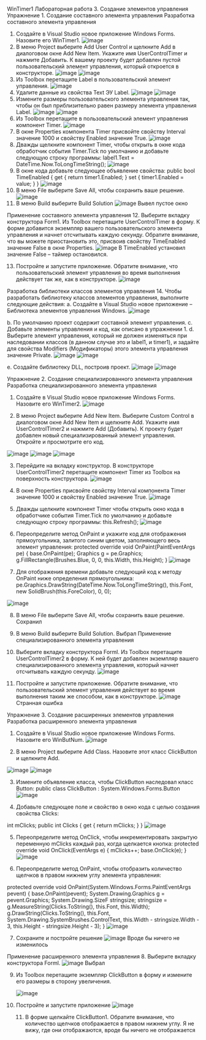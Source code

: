 WinTimer1
Лабораторная работа 3. Создание элементов управления
Упражнение 1. Создание составного элемента управления
Разработка составного элемента управления
1. Создайте в Visual Studio новое приложение Windows Forms. Назовите его WinTimer1.
![image](https://github.com/user-attachments/assets/519617cd-d10b-49b2-abe3-31c149bc1ead)
2. В меню Project выберите Add User Control и щелкните Add в
диалоговом окне Add New Item. Укажите имя UserControlTimer и
нажмите Добавить. К вашему проекту будет добавлен пустой
пользовательский элемент управления, который откроется в конструкторе.
![image](https://github.com/user-attachments/assets/8d891f92-231e-438b-b14d-d85f3d0e5df0)
![image](https://github.com/user-attachments/assets/02cfba40-85c6-4c79-a01e-5039e958caef)
3. Из Toolbox перетащите Label в пользовательский элемент
управления.
![image](https://github.com/user-attachments/assets/688c9bdf-3c3d-4972-89f0-c047f2d84b2f)
4. Удалите данные из свойства Text ЭУ Label.
 ![image](https://github.com/user-attachments/assets/d7fb9b22-a955-4c8c-a081-6873c9b21dd4)
![image](https://github.com/user-attachments/assets/226db67b-02d9-44c7-8ac6-1b174bc30d5b)
5. Измените размеры пользовательского элемента управления так,
чтобы он был приблизительно равен размеру элемента управления Label.
![image](https://github.com/user-attachments/assets/619cf26a-a195-492a-99d3-85957fe55235)
![image](https://github.com/user-attachments/assets/7ca05a9b-8f71-456d-925f-8ab1a554479e)
6. Из Toolbox перетащите в пользовательский элемент управления
компонент Timer.
![image](https://github.com/user-attachments/assets/9aab1410-bfe1-43d8-9375-477c56ea945f)
7. В окне Properties компонента Timer присвойте свойству Interval
значение 1000 и свойству Enabled значение True.
![image](https://github.com/user-attachments/assets/3d5633fb-585d-452f-9c23-3105c3da7eb0)
8. Дважды щелкните компонент Timer, чтобы открыть в окне кода
обработчик события Timer.Tick по умолчанию и добавьте следующую
строку программы:
label1.Text = DateTime.Now.ToLongTimeString();
![image](https://github.com/user-attachments/assets/ab9c72ca-1b7d-42df-85e0-98293edce1c0)
9. В окне кода добавьте следующее объявление свойства:
public bool TimeEnabled
{
get { return timer1.Enabled; }
set { timer1.Enabled = value; }
}
![image](https://github.com/user-attachments/assets/2725af23-d6bc-4c50-be39-8f81dffca364)
10. В меню File выберите Save All, чтобы сохранить ваше решение.
    ![image](https://github.com/user-attachments/assets/8e70f860-0675-4350-b43b-6b4a6623b758)
11. В меню Build выберите Build Solution
![image](https://github.com/user-attachments/assets/fefa691c-c85f-4638-9ffb-b3cacce2b6fc)
Вывел пустое окно

Применение составного элемента управления
12. Выберите вкладку конструктора Form1. Из Toolbox перетащите
UserControlTimer в форму. К форме добавится экземпляр вашего
пользовательского элемента управления и начнет отсчитывать каждую
секунду. Обратите внимание, что вы можете приостановить это, присвоив
свойству TimeEnabled значение False в окне Properties.
![image](https://github.com/user-attachments/assets/7732bb80-b65f-4868-a51d-704eaebf4454)
В TimeEnabled установил значение False – таймер остановился.

13. Постройте и запустите приложение. Обратите внимание, что
пользовательский элемент управления во время выполнения действует так
же, как в конструкторе.
![image](https://github.com/user-attachments/assets/cc9c6a68-478d-48d5-8575-f920a953ff0f)

Разработка библиотеки классов элементов управления
14. Чтобы разработать библиотеку классов элементов управления,
выполните следующие действия:
a.	Создайте в Visual Studio новое приложение – Библиотека элементов управления Windows.
![image](https://github.com/user-attachments/assets/9c01f9a1-1c91-4a6d-b10a-72c06373c0f1)

b. По умолчанию проект содержит составной элемент
управления.
c. Добавьте элементы управления и код, как описано в
упражнении 1.
d. Выберите элемент управления, который не должен изменяться
при наследовании классов (в данном случае это и label1, и
timer1), и задайте для свойства Modifiers (Модификаторы)
этого элемента управления значение Private.
![image](https://github.com/user-attachments/assets/0edf77ea-dfcf-4e4c-8420-e03639bd9dc4)
![image](https://github.com/user-attachments/assets/56744cad-2862-4ea2-abad-3aa4621cf662)

e. Создайте библиотеку DLL, построив проект.
![image](https://github.com/user-attachments/assets/1d718fcc-b0ac-465d-b348-82e991a4a09c)
![image](https://github.com/user-attachments/assets/7833f343-a802-4c98-b830-cde5b0f3cf5b)

Упражнение 2. Создание специализированного элемента управления
Разработка специализированного элемента управления
1. Создайте в Visual Studio новое приложение Windows Forms.
Назовите его WinTimer2.
![image](https://github.com/user-attachments/assets/421ad104-fc28-449a-aa51-646443dc4c77)

2. В меню Project выберите Add New Item. Выберите Custom
Control в диалоговом окне Add New Item и щелкните Add. Укажите имя
UserControlTimer2 и нажмите Add (Добавить). К проекту будет добавлен
новый специализированный элемент управления. Откройте и просмотрите
его код.

![image](https://github.com/user-attachments/assets/6818e861-b3f6-4954-b6e6-7f6f4aaa26c6)
![image](https://github.com/user-attachments/assets/14d80444-8f43-43b8-99da-9d5e4f220896)
![image](https://github.com/user-attachments/assets/20eeb9f2-fe5b-4921-b47d-df372f29d7d6)

3. Перейдите на вкладку конструктор. В конструкторе UserControlTimer2 перетащите компонент Timer из Toolbox на поверхность конструктора.
   ![image](https://github.com/user-attachments/assets/9b79f9f8-63f9-434f-813a-b69a1394f259)
   
4. В окне Properties присвойте свойству Interval компонента Timer
значение 1000 и свойству Enabled значение True.
![image](https://github.com/user-attachments/assets/9f4f5f9a-6d7b-4fc3-befe-e980225ae8aa)

5. Дважды щелкните компонент Timer чтобы открыть окно кода в
обработчике события Timer.Tick по умолчанию и добавьте следующую
строку программы:
this.Refresh();
![image](https://github.com/user-attachments/assets/0293c3a3-9f06-4899-b4bb-ba0e9477f3c6)

6. Переопределите метод OnPaint и укажите код для отображения
прямоугольника, залитого синим цветом, заполняющего весь элемент
управления:
protected override void OnPaint(PaintEventArgs pe)
{
base.OnPaint(pe);
Graphics g = pe.Graphics;
g.FillRectangle(Brushes.Blue, 0, 0, this.Width,
this.Height);
}
![image](https://github.com/user-attachments/assets/1c199d8f-5a5f-4d5d-8f30-962626f86b55)

7. Для отображения времени добавьте следующий код к методу
OnPaint ниже определения прямоугольника:
pe.Graphics.DrawString(DateTime.Now.ToLongTimeString(),
this.Font, new SolidBrush(this.ForeColor), 0, 0);

![image](https://github.com/user-attachments/assets/0cb7fda5-6907-4766-8b75-2d91294217b9)

8. В меню File выберите Save All, чтобы сохранить ваше решение.
Сохранил

9. В меню Build выберите Build Solution.
Выбрал
Применение специализированного элемента управления


10. Выберите вкладку конструктора Forml. Из Toolbox перетащите
UserControlTimer2 в форму. К ней будет добавлен экземпляр вашего
специализированного элемента управления, который начнет отсчитывать
каждую секунду.
![image](https://github.com/user-attachments/assets/89a43742-07c7-46ab-8691-8293eb04c679)

11. Постройте и запустите приложение. Обратите внимание, что
пользовательский элемент управления действует во время выполнения
таким же способом, как в конструкторе.
![image](https://github.com/user-attachments/assets/c13953c4-56d4-4d69-8d56-766e587f918c)
Странная ошибка

Упражнение 3. Создание расширенных элементов управления
Разработка расширенного элемента управления

1.	Создайте в Visual Studio новое приложение Windows Forms. Назовите его WinButNum.
![image](https://github.com/user-attachments/assets/e38e6a40-9ad3-4a8b-9bac-4e9567cbe4ae)

2.	В меню Project выберите Add Class. Назовите этот класс ClickButton и щелкните Add.

   ![image](https://github.com/user-attachments/assets/8a8e6dc1-8faa-4c9a-a54d-d7e08d890cb3)
   ![image](https://github.com/user-attachments/assets/6e126638-438c-4b6c-866f-db0afc4045fa)

3. Измените объявление класса, чтобы ClickButton наследовал класс
Button:
public class ClickButton : System.Windows.Forms.Button
![image](https://github.com/user-attachments/assets/02590242-2495-47d4-8fd2-38a5bfc84658)

4. Добавьте следующее поле и свойство в окно кода с целью создания
свойства Clicks:

int mClicks;
public int Clicks
{
get { return mClicks; }
}
![image](https://github.com/user-attachments/assets/64ee316a-a4ea-46f0-9a26-55a555c87a3b)

5. Переопределите метод OnClick, чтобы инкрементировать закрытую
переменную mClicks каждый раз, когда щелкается кнопка:
protected override void OnClick(EventArgs e)
{
mClicks++;
base.OnClick(e);
}
![image](https://github.com/user-attachments/assets/e6537473-c1c9-49a0-9da0-f271d2df2db8)

6. Переопределите метод OnPaint, чтобы отобразить количество
щелчков в правом нижнем углу элемента управления:

protected override void
OnPaint(System.Windows.Forms.PaintEventArgs pevent)
{
base.OnPaint(pevent);
System.Drawing.Graphics g = pevent.Graphics;
System.Drawing.SizeF stringsize;
stringsize = g.MeasureString(Clicks.ToString(),
this.Font, this.Width);
g.DrawString(Clicks.ToString(), this.Font,
System.Drawing.SystemBrushes.ControlText,
this.Width - stringsize.Width - 3, this.Height -
stringsize.Height - 3);
}
![image](https://github.com/user-attachments/assets/2a5281c9-e8ad-4bd0-8867-0c3d6d3355fd)

7. Сохраните и постройте решение
   ![image](https://github.com/user-attachments/assets/091b3ea1-c381-4b68-b481-10fe6355491b)
Вроде бы ничего не изменилось

Применение расширенного элемента управления
8. Выберите вкладку конструктора Forml.
![image](https://github.com/user-attachments/assets/32176b4e-fde4-4154-9e61-ec6b6c6dccce)
Выбрал

9. Из Toolbox перетащите экземпляр ClickButton в форму и измените его размеры в сторону увеличения.

    ![image](https://github.com/user-attachments/assets/1da7d9ca-ee43-4c69-bf4c-4424697f08b0)

10. Постройте и запустите приложение
    ![image](https://github.com/user-attachments/assets/b32d07af-fc92-449e-afd3-90813746ae89)

    11. В форме щелкайте ClickButton1. Обратите внимание, что количество щелчков отображается в правом нижнем углу.
Я не вижу, где они отображаются, вроде бы ничего не отображается


